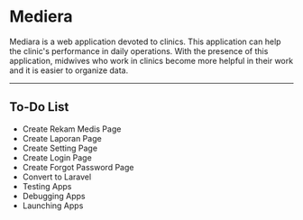 # Mediera

Mediara is a web application devoted to clinics. This application can help the clinic's performance in daily operations.
With the presence of this application, midwives who work in clinics become more helpful in their work and it is easier to organize data.

***

## To-Do List
- Create Rekam Medis Page
- Create Laporan Page
- Create Setting Page
- Create Login Page
- Create Forgot Password Page
- Convert to Laravel
- Testing Apps
- Debugging Apps
- Launching Apps
